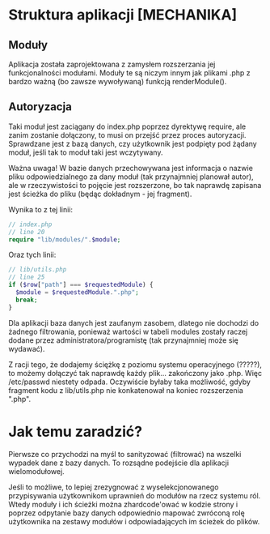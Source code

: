 # Struktura aplikacji [MECHANIKA]

## Moduły

Aplikacja została zaprojektowana z zamysłem rozszerzania jej funkcjonalności modułami. Moduły te są niczym innym jak plikami .php z bardzo ważną (bo zawsze wywoływaną) funkcją renderModule().

## Autoryzacja

Taki moduł jest zaciągany do index.php poprzez dyrektywę require, ale zanim zostanie dołączony, to musi on przejść przez proces autoryzacji. Sprawdzane jest z bazą danych, czy użytkownik jest podpięty pod żądany moduł, jeśli tak to moduł taki jest wczytywany.

Ważna uwaga! W bazie danych przechowywana jest informacja o nazwie pliku odpowiedzialnego za dany moduł (tak przynajmniej planował autor), ale w rzeczywistości to pojęcie jest rozszerzone, bo tak naprawdę zapisana jest ścieżka do pliku (będąc dokładnym - jej fragment).

Wynika to z tej linii:

```php
// index.php
// line 20
require "lib/modules/".$module;
```

Oraz tych linii:

```php
// lib/utils.php
// line 25
if ($row["path"] === $requestedModule) {
  $module = $requestedModule.".php";
  break;
}
```

Dla aplikacji baza danych jest zaufanym zasobem, dlatego nie dochodzi do żadnego filtrowania, ponieważ wartości w tabeli modules zostały raczej dodane przez administratora/programistę (tak przynajmniej może się wydawać).

Z racji tego, że dodajemy ściężkę z poziomu systemu operacyjnego (?????), to możemy dołączyć tak naprawdę każdy plik... zakończony jako .php. Więc /etc/passwd niestety odpada. Oczywiście byłaby taka możliwość, gdyby fragment kodu z lib/utils.php nie konkatenował na koniec rozszerzenia ".php".

# Jak temu zaradzić?

Pierwsze co przychodzi na myśl to sanityzować (filtrować) na wszelki wypadek dane z bazy danych. To rozsądne podejście dla aplikacji wielomodułowej.

Jeśli to możliwe, to lepiej zrezygnować z wyselekcjonowanego przypisywania użytkownikom uprawnień do modułów na rzecz systemu ról. Wtedy moduły i ich ścieżki można zhardcode'ować w kodzie strony i poprzez odpytanie bazy danych odpowiednio mapować zwróconą rolę użytkownika na zestawy modułów i odpowiadających im ścieżek do plików.
